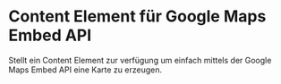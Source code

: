 # Content Element für Google Maps Embed API

Stellt ein Content Element zur verfügung um einfach mittels der Google Maps Embed API eine Karte zu erzeugen.

